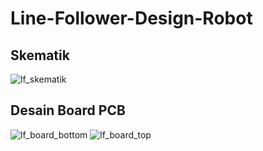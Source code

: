 # Line-Follower-Design-Robot
## Skematik
![lf_skematik](https://github.com/sigitakbar34/Line-Follower-Design-Robot-v2/assets/89894719/e5aa0a2d-a532-4932-8e71-5d4cc4070154)

## Desain Board PCB
![lf_board_bottom](https://github.com/sigitakbar34/Line-Follower-Design-Robot-v2/assets/89894719/c3eae2cb-48c0-47f8-ade5-a96836a98712)
![lf_board_top](https://github.com/sigitakbar34/Line-Follower-Design-Robot-v2/assets/89894719/ae4e0733-7791-4088-be34-a89569381100)


